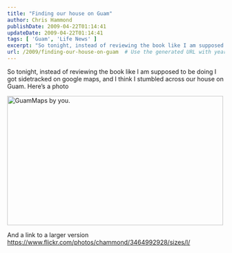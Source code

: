 ```yaml
---
title: "Finding our house on Guam"
author: Chris Hammond
publishDate: 2009-04-22T01:14:41
updateDate: 2009-04-22T01:14:41
tags: [ 'Guam', 'Life News' ]
excerpt: "So tonight, instead of reviewing the book like I am supposed to be doing I got sidetracked on google maps, and I think I stumbled across our house on Guam. Here’s a photo    And a link to a larger version   https://www.flickr.com/photos/chammond/3464992928/sizes/l/"
url: /2009/finding-our-house-on-guam  # Use the generated URL with year
---
```

<p>So tonight, instead of reviewing the book like I am supposed to be doing I got sidetracked on google maps, and I think I stumbled across our house on Guam. Here’s a photo</p>  <p><img title="" alt="GuamMaps by you." src="https://farm4.static.flickr.com/3602/3464992928_9a932beab6.jpg?v=0" width="500" height="300" /></p>  <p>And a link to a larger version   <br /><a href="https://www.flickr.com/photos/chammond/3464992928/sizes/l/">https://www.flickr.com/photos/chammond/3464992928/sizes/l/</a></p>
